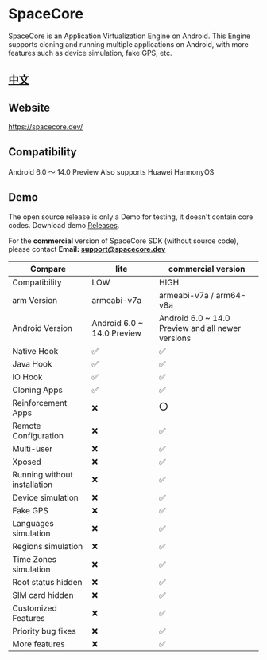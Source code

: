 # SpaceCore
SpaceCore is an Application Virtualization Engine on Android. This Engine supports cloning and running multiple applications on Android, with more features such as device simulation, fake GPS, etc.

## [中文](README_CN.md)

## Website
https://spacecore.dev/

## Compatibility
Android 6.0 ～ 14.0 Preview Also supports Huawei HarmonyOS

## Demo
The open source release is only a Demo for testing, it doesn't contain core codes. Download demo [Releases](https://github.com/FSpaceCore/SpaceCore/releases).

For the **commercial** version of SpaceCore SDK (without source code), please contact **Email: [support@spacecore.dev](mailto:support@spacecore.dev)**

Compare | lite | commercial version
---|---|---
Compatibility | LOW | HIGH
arm Version  | armeabi-v7a | armeabi-v7a / arm64-v8a
Android Version | Android 6.0 ~ 14.0 Preview | Android 6.0 ~ 14.0 Preview and all newer versions
Native Hook | ✅ | ✅
Java Hook | ✅ | ✅
IO Hook | ✅ | ✅
Cloning Apps | ✅ | ✅
Reinforcement Apps | ❌ | ⭕
Remote Configuration | ❌  | ✅
Multi-user | ❌  | ✅
Xposed | ❌ | ✅
Running without installation | ❌  | ✅
Device simulation | ❌ | ✅
Fake GPS | ❌ | ✅
Languages simulation | ❌ | ✅
Regions simulation | ❌ | ✅
Time Zones simulation | ❌ | ✅
Root status hidden | ❌ | ✅
SIM card hidden | ❌ | ✅
Customized Features | ❌ | ✅
Priority bug fixes | ❌ | ✅
More features | ❌ | ✅
